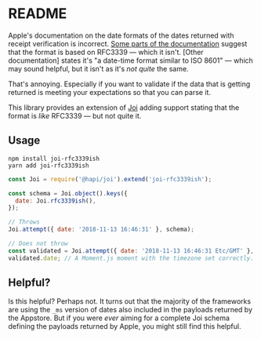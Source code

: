 # README

Apple's documentation on the date formats of the dates returned with receipt
verification is incorrect. [Some parts of the
documentation](https://developer.apple.com/library/archive/releasenotes/General/ValidateAppStoreReceipt/Chapters/ReceiptFields.html#//apple_ref/doc/uid/TP40010573-CH106-SW12)
suggest that the format is based on RFC3339 — which it isn't. [Other
documentation] states it's "a date-time format similar to ISO 8601" — which may
sound helpful, but it isn't as it's *not quite* the same.

That's annoying. Especially if you want to validate if the data that is getting
returned is meeting your expectations so that you can parse it.

This library provides an extension of
[Joi](https://hapi.dev/family/joi/?v=16.1.8) adding support stating that the
format is *like* RFC3339 — but not quite it.

## Usage

```shell
npm install joi-rfc3339ish
yarn add joi-rfc3339ish
```

```javascript
const Joi = require('@hapi/joi').extend('joi-rfc3339ish');

const schema = Joi.object().keys({
  date: Joi.rfc3339ish(),
});

// Throws
Joi.attempt({ date: '2018-11-13 16:46:31' }, schema);

// Does not throw
const validated = Joi.attempt({ date: '2018-11-13 16:46:31 Etc/GMT' }, schema);
validated.date; // A Moment.js moment with the timezone set correctly.
```

## Helpful?

Is this helpful? Perhaps not. It turns out that the majority of the frameworks
are using the `_ms` version of dates also included in the payloads returned by
the Appstore. But if you were *ever* aiming for a complete Joi schema defining
the payloads returned by Apple, you might still find this helpful.
